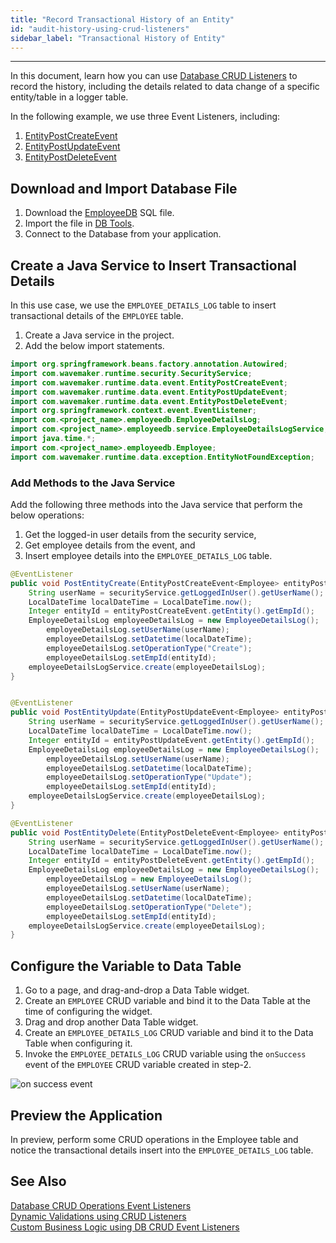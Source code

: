 ```yaml
---
title: "Record Transactional History of an Entity"
id: "audit-history-using-crud-listeners"
sidebar_label: "Transactional History of Entity"
---
```

---

In this document, learn how you can use [Database CRUD Listeners](/learn/app-development/services/database-crud-event-listeners) to record the history, including the details related to data change of a specific entity/table in a logger table.

In the following example, we use three Event Listeners, including:

1. [EntityPostCreateEvent](https://github.com/wavemaker/wavemaker-app-runtime-services/blob/master/wavemaker-app-runtime-core/src/main/java/com/wavemaker/runtime/data/event/EntityPostCreateEvent.java)
2. [EntityPostUpdateEvent](https://github.com/wavemaker/wavemaker-app-runtime-services/blob/master/wavemaker-app-runtime-core/src/main/java/com/wavemaker/runtime/data/event/EntityPostUpdateEvent.java)
3. [EntityPostDeleteEvent](https://github.com/wavemaker/wavemaker-app-runtime-services/blob/master/wavemaker-app-runtime-core/src/main/java/com/wavemaker/runtime/data/event/EntityPostDeleteEvent.java)

## Download and Import Database File

1. Download the [EmployeeDB](/learn/assets/Audithistory-using-crudListeners/EmployeeDB_dump.sql) SQL file. 
2. Import the file in [DB Tools](/learn/app-development/services/database-tools#db-scripts).
3. Connect to the Database from your application. 

## Create a Java Service to Insert Transactional Details

In this use case, we use the `EMPLOYEE_DETAILS_LOG` table to insert transactional details of the `EMPLOYEE` table.

1. Create a Java service in the project.
2. Add the below import statements.

```java
import org.springframework.beans.factory.annotation.Autowired;
import com.wavemaker.runtime.security.SecurityService;
import com.wavemaker.runtime.data.event.EntityPostCreateEvent;
import com.wavemaker.runtime.data.event.EntityPostUpdateEvent;
import com.wavemaker.runtime.data.event.EntityPostDeleteEvent;
import org.springframework.context.event.EventListener;
import com.<project_name>.employeedb.EmployeeDetailsLog;
import com.<project_name>.employeedb.service.EmployeeDetailsLogService;
import java.time.*;
import com.<project_name>.employeedb.Employee;
import com.wavemaker.runtime.data.exception.EntityNotFoundException;
```

### Add Methods to the Java Service

Add the following three methods into the Java service that perform the below operations:

1. Get the logged-in user details from the security service,
2. Get employee details from the event, and
3. Insert employee details into the `EMPLOYEE_DETAILS_LOG` table.

```java
@EventListener
public void PostEntityCreate(EntityPostCreateEvent<Employee> entityPostCreateEvent) {
    String userName = securityService.getLoggedInUser().getUserName();
    LocalDateTime localDateTime = LocalDateTime.now();
    Integer entityId = entityPostCreateEvent.getEntity().getEmpId();
    EmployeeDetailsLog employeeDetailsLog = new EmployeeDetailsLog();
        employeeDetailsLog.setUserName(userName);
        employeeDetailsLog.setDatetime(localDateTime);
        employeeDetailsLog.setOperationType("Create");
        employeeDetailsLog.setEmpId(entityId);
    employeeDetailsLogService.create(employeeDetailsLog);
}


@EventListener
public void PostEntityUpdate(EntityPostUpdateEvent<Employee> entityPostUpdateEvent) {
    String userName = securityService.getLoggedInUser().getUserName();
    LocalDateTime localDateTime = LocalDateTime.now();
    Integer entityId = entityPostUpdateEvent.getEntity().getEmpId();
    EmployeeDetailsLog employeeDetailsLog = new EmployeeDetailsLog();
        employeeDetailsLog.setUserName(userName);
        employeeDetailsLog.setDatetime(localDateTime);
        employeeDetailsLog.setOperationType("Update");
        employeeDetailsLog.setEmpId(entityId);
    employeeDetailsLogService.create(employeeDetailsLog);
}

@EventListener
public void PostEntityDelete(EntityPostDeleteEvent<Employee> entityPostDeleteEvent) {
    String userName = securityService.getLoggedInUser().getUserName();
    LocalDateTime localDateTime = LocalDateTime.now();
    Integer entityId = entityPostDeleteEvent.getEntity().getEmpId();
    EmployeeDetailsLog employeeDetailsLog = new EmployeeDetailsLog();
        employeeDetailsLog = new EmployeeDetailsLog();
        employeeDetailsLog.setUserName(userName);
        employeeDetailsLog.setDatetime(localDateTime);
        employeeDetailsLog.setOperationType("Delete");
        employeeDetailsLog.setEmpId(entityId);
    employeeDetailsLogService.create(employeeDetailsLog);
}     
```

## Configure the Variable to Data Table

1. Go to a page, and drag-and-drop a Data Table widget.
2. Create an `EMPLOYEE` CRUD variable and bind it to the Data Table at the time of configuring the widget. 
3. Drag and drop another Data Table widget.
4. Create an `EMPLOYEE_DETAILS_LOG` CRUD variable and bind it to the Data Table when configuring it.
5. Invoke the `EMPLOYEE_DETAILS_LOG` CRUD variable using the `onSuccess` event of the `EMPLOYEE` CRUD variable created in step-2.

![on success event](/learn/assets/crud-on-success-event.png)

## Preview the Application

In preview, perform some CRUD operations in the Employee table and notice the transactional details insert into the `EMPLOYEE_DETAILS_LOG` table.

## See Also

[Database CRUD Operations Event Listeners](/learn/app-development/services/database-crud-event-listeners)  
[Dynamic Validations using CRUD Listeners](/learn/how-tos/validations-using-crudListeners)  
[Custom Business Logic using DB CRUD Event Listeners](/learn/how-tos/custom-business-logic-using-crud-event-listeners)  